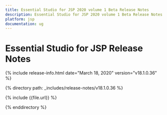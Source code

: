 ```yaml
---
title: Essential Studio for JSP 2020 volume 1 Beta Release Notes  
description: Essential Studio for JSP 2020 volume 1 Beta Release Notes  
platform: jsp
documentation: ug
---
```


# Essential Studio for JSP  Release Notes  

{% include release-info.html date="March 18, 2020"  version="v18.1.0.36" %} 


{% directory path: _includes/release-notes/v18.1.0.36 %}

{% include {{file.url}} %}

{% enddirectory %}